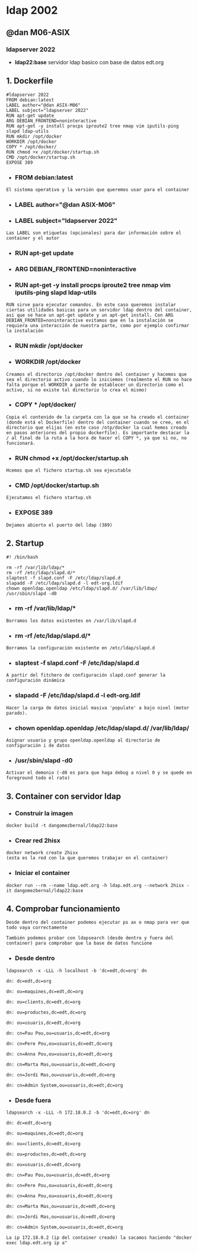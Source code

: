 # ldap 2002
## @dan M06-ASIX

### ldapserver 2022

* **ldap22:base** servidor ldap basico con base de datos edt.org

## 1. Dockerfile

    #ldapserver 2022
    FROM debian:latest
    LABEL author="@dan ASIX-M06"
    LABEL subject="ldapserver 2022"
    RUN apt-get update
    ARG DEBIAN_FRONTEND=noninteractive
    RUN apt-get -y install procps iproute2 tree nmap vim iputils-ping slapd ldap-utils
    RUN mkdir /opt/docker
    WORKDIR /opt/docker
    COPY * /opt/docker/
    RUN chmod +x /opt/docker/startup.sh
    CMD /opt/docker/startup.sh
    EXPOSE 389


* ### FROM debian:latest
```
El sistema operativo y la versión que queremos usar para el container
```

* ### LABEL author="@dan ASIX-M06"
* ### LABEL subject="ldapserver 2022"
```
Las LABEL son etiquetas (opcionales) para dar información sobre el container y el autor
```

* ### RUN apt-get update
* ### ARG DEBIAN_FRONTEND=noninteractive
* ### RUN apt-get -y install procps iproute2 tree nmap vim iputils-ping slapd ldap-utils
```
RUN sirve para ejecutar comandos. En este caso queremos instalar ciertas utilidades basicas para un servidor ldap dentro del container, asi que se hace un apt-get update y un apt-get install. Con ARG DEBIAN_FRONTED=noninteractive evitamos que en la instalación se requiera una interacción de nuestra parte, como por ejemplo confirmar la instalación
```

* ### RUN mkdir /opt/docker
* ### WORKDIR /opt/docker
```
Creamos el directorio /opt/docker dentro del container y hacemos que sea el directorio activo cuando lo iniciemos (realmente el RUN no hace falta porque el WORKDIR a parte de establecer un directorio como el activo, si no existe tal directorio lo crea el mismo)
```

* ### COPY * /opt/docker/
```
Copia el contenido de la carpeta con la que se ha creado el container (donde está el Dockerfile) dentro del container cuando se cree, en el directorio que elijas (en este caso /otp/docker la cual hemos creado en pasos anteriores del propio dockerfile). Es importante destacar la / al final de la ruta a la hora de hacer el COPY *, ya que si no, no funcionará. 
```

* ### RUN chmod +x /opt/docker/startup.sh
```
Hcemos que el fichero startup.sh sea ejecutable
```

* ### CMD /opt/docker/startup.sh
```
Ejecutamos el fichero startup.sh
```

* ### EXPOSE 389
```
Dejamos abierto el puerto del ldap (389)
```

## 2. Startup
```
#! /bin/bash

rm -rf /var/lib/ldap/*
rm -rf /etc/ldap/slapd.d/*
slaptest -f slapd.conf -F /etc/ldap/slapd.d
slapadd -F /etc/ldap/slapd.d -l edt-org.ldif
chown openldap.openldap /etc/ldap/slapd.d/ /var/lib/ldap/
/usr/sbin/slapd -d0
```

* ### rm -rf /var/lib/ldap/*
```
Borramos los datos existentes en /var/lib/slapd.d
```

* ### rm -rf /etc/ldap/slapd.d/*
```
Borramos la configuración existente en /etc/ldap/slapd.d 
```

* ### slaptest -f slapd.conf -F /etc/ldap/slapd.d
```
A partir del fitchero de configuración slapd.conf generar la configuración dinámica
```

* ### slapadd -F /etc/ldap/slapd.d -l edt-org.ldif
```
Hacer la carga de datos inicial masiva 'populate' a bajo nivel (motor parado).
```

* ### chown openldap.openldap /etc/ldap/slapd.d/ /var/lib/ldap/
```
Asignar usuario y grupo openldap.openldap al directorio de configuración i de datos
```

* ### /usr/sbin/slapd -d0
```
Activar el demonio (-d0 es para que haga debug a nivel 0 y se quede en foreground todo el rato)
```

## 3. Container con servidor ldap
* ### Construir la imagen
```
docker build -t dangomezbernal/ldap22:base
```

* ### Crear red 2hisx
```
docker network create 2hisx
(esta es la red con la que queremos trabajar en el container)
```
* ### Iniciar el container
```
docker run --rm --name ldap.edt.org -h ldap.edt.org --network 2hisx -it dangomezbernal/ldap22:base
``` 
## 4. Comprobar funcionamiento

```
Desde dentro del container podemos ejecutar ps ax o nmap para ver que todo vaya correctamente
```
```
También podemos probar con ldapsearch (desde dentro y fuera del container) para comprobar que la base de datos funcione
```
* ### Desde dentro
```
ldapsearch -x -LLL -h localhost -b 'dc=edt,dc=org' dn
```
```
dn: dc=edt,dc=org

dn: ou=maquines,dc=edt,dc=org

dn: ou=clients,dc=edt,dc=org

dn: ou=productes,dc=edt,dc=org

dn: ou=usuaris,dc=edt,dc=org

dn: cn=Pau Pou,ou=usuaris,dc=edt,dc=org

dn: cn=Pere Pou,ou=usuaris,dc=edt,dc=org

dn: cn=Anna Pou,ou=usuaris,dc=edt,dc=org

dn: cn=Marta Mas,ou=usuaris,dc=edt,dc=org

dn: cn=Jordi Mas,ou=usuaris,dc=edt,dc=org

dn: cn=Admin System,ou=usuaris,dc=edt,dc=org
```
* ### Desde fuera
```
ldapsearch -x -LLL -h 172.18.0.2 -b 'dc=edt,dc=org' dn
```
```
dn: dc=edt,dc=org

dn: ou=maquines,dc=edt,dc=org

dn: ou=clients,dc=edt,dc=org

dn: ou=productes,dc=edt,dc=org

dn: ou=usuaris,dc=edt,dc=org

dn: cn=Pau Pou,ou=usuaris,dc=edt,dc=org

dn: cn=Pere Pou,ou=usuaris,dc=edt,dc=org

dn: cn=Anna Pou,ou=usuaris,dc=edt,dc=org

dn: cn=Marta Mas,ou=usuaris,dc=edt,dc=org

dn: cn=Jordi Mas,ou=usuaris,dc=edt,dc=org

dn: cn=Admin System,ou=usuaris,dc=edt,dc=org

```
```
La ip 172.18.0.2 (ip del container creado) la sacamos haciendo "docker exec ldap.edt.org ip a"
```